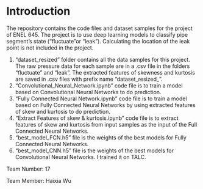 
# Introduction
The repository contains the code files and dataset samples for the project of ENEL 645. The project is to use deep learning models to classify pipe segment’s state (“fluctuate”or “leak”). Calculating the location of the leak point is not included in the project. 

1)	“dataset_resized” folder contains all the data samples for this project. The raw pressure data for each sample are in a .csv file in the folders “fluctuate” and “leak”. The extracted features of skewness and kurtosis are saved in .csv files with prefix name “dataset_resized_”.
2)	“Convolutional_Neural_Network.ipynb” code file is to train a model based on Convolutional Neural Networks to do prediction.
3)	 “Fully Connected Neural Network.ipynb” code file is to train a model based on Fully Connected Neural Networks by using extracted features of skew and kurtosis to do prediction.
4)	“Extract Features of skew & kurtosis.ipynb” code file is to extract features of skew and kurtosis from input samples as the input of the Full Connected Neural Networks.
5)	“best_model_FCN.h5” file is the weights of the best models for Fully Connected Neural Networks.
6)	“best_model_CNN.h5” file is the weights of the best models for Convolutional Neural Networks. I trained it on TALC.

Team Number: 17

Team Member: Haixia Wu